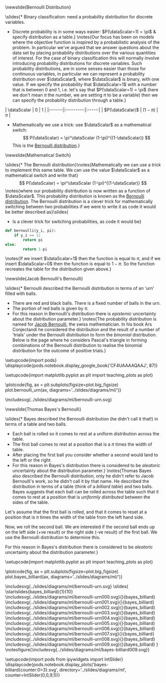 \newslide{Bernoulli Distribution}

\slides{* Binary classification: need a probability distribution for discrete variables. 
* Discrete probability is in some ways easier:  $P(\dataScalar=1) = \pi$ & specify distribution as a table.}
\notes{Our focus has been on models where the objective function is inspired by a probabilistic analysis of the problem. In particular we've argued that we answer questions about the data set by placing probability distributions over the various quantities of interest. For the case of binary classification this will normally involve introducing probability distributions for discrete variables. Such probability distributions, are in some senses easier than those for continuous variables, in particular we can represent a probability distribution over $\dataScalar$, where $\dataScalar$ is binary, with one value. If we specify the probability that $\dataScalar=1$ with a number that is between 0 and 1, i.e. let's say that $P(\dataScalar=1) = \pi$ (here we don't mean $\pi$ the number, we are setting $\pi$ to be a variable) then we can specify the probability distribution through a table.}

| \dataScalar      | 0
| 1     |
|:------:|:---------:|:-----:|
| $P(\dataScalar)$ | $(1-\pi)$ | $\pi$ |

* Mathematically we use a trick: use $\dataScalar$ as a mathematical switch:
  $$
  P(\dataScalar) = \pi^\dataScalar (1-\pi)^{(1-\dataScalar)}
  $$
  This is the [Bernoulli distribution](http://en.wikipedia.org/wiki/Bernoulli_distribution).}

\newslide{Mathematical Switch}

\slides{* The Bernoulli distribution}\notes{Mathematically we can use a trick to implement this same table. We can use the value $\dataScalar$ as a mathematical switch and write that}
  $$
  P(\dataScalar) = \pi^\dataScalar (1-\pi)^{(1-\dataScalar)}
  $$
\notes{where our probability distribution is now written as a function of $\dataScalar$. This probability distribution is known as the [Bernoulli distribution](http://en.wikipedia.org/wiki/Bernoulli_distribution). The Bernoulli distribution is a clever trick for mathematically switching between two probabilities if we were to write it as code it would be better described as}\slides{
* Is a clever trick for switching probabilities, as code it would be}

```python
def bernoulli(y_i, pi):
    if y_i == 1:
        return pi
else:
        return 1-pi
```

\notes{If we insert $\dataScalar=1$ then the function is equal to $\pi$, and if we insert $\dataScalar=0$ then the function is equal to $1-\pi$. So the function recreates the table for the distribution given above.}

\newslide{Jacob Bernoulli's Bernoulli}

\slides{* Bernoulli described the Bernoulli distribution in terms of an 'urn' filled with balls.
* There are red and black balls. There is a fixed number of balls in the urn.
* The portion of red balls is given by $\pi$.
* For this reason in Bernoulli's distribution there is *epistemic* uncertainty about the distribution parameter.}
\notes{The probability distribution is named for [Jacob Bernoulli](http://en.wikipedia.org/wiki/Jacob_Bernoulli), the swiss mathematician. In his book Ars Conjectandi he considered the distribution and the result of a number of 'trials' under the Bernoulli distribution to form the *binomial* distribution. Below is the page where he considers Pascal's triangle in forming combinations of the Bernoulli distribution to realise the binomial distribution for the outcome of positive trials.}

\setupcode{import pods}
\displaycode{pods.notebook.display_google_book('CF4UAAAAQAAJ', 87)}

\setupcode{import matplotlib.pyplot as plt
import teaching_plots as plot}

\plotcode{fig, ax = plt.subplots(figsize=plot.big_figsize)
plot.bernoulli_urn(ax, diagrams='../slides/diagrams/ml/')}

\includesvg{../slides/diagrams/ml/bernoulli-urn.svg}

\newslide{Thomas Bayes's Bernoulli}

\slides{* Bayes described the Bernoulli distribution (he didn't call it that!) in terms of a table and two balls.
* Each ball is rolled so it comes to rest at a uniform distribution across the table.
* The first ball comes to rest at a position that is a $\pi$ times the width of table.
* After placing the first ball you consider whether a second would land to the left or the right.
* For this reason in Bayes's distribution there is considered to be *aleatoric* uncertainty about the distribution parameter.}
\notes{Thomas Bayes also described the Bernoulli distribution, only he didn't refer to Jacob Bernoulli's work, so he didn't call it by that name. He described the distribution in terms of a table (think of a *billiard table*) and two balls. 
Bayes suggests that each ball can be rolled across the table such that it comes to rest at a position that is *uniformly distributed* between the sides of the table. 

Let's assume that the first ball is rolled, and that it comes to reset at a position that is $\pi$ times the width of the table from the left hand side. 

Now, we roll the second ball. We are interested if the second ball ends up on the left side (+ve result) or the right side (-ve result) of the first ball. We use the Bernoulli distribution to determine this.

For this reason in Bayes's distribution there is considered to be *aleatoric* uncertainty about the distribution parameter.}

\setupcode{import matplotlib.pyplot as plt
import teaching_plots as plot}

\plotcode{fig, ax = plt.subplots(figsize=plot.big_figsize)
plot.bayes_billiard(ax, diagrams='../slides/diagrams/ml/')}

\includesvg{../slides/diagrams/ml/bernoulli-urn.svg}
\slides{
\startslides{bayes_billiard}{1}{10}
\includesvg{../slides/diagrams/ml/bernoulli-urn000.svg}{}{bayes_billiard}
\includesvg{../slides/diagrams/ml/bernoulli-urn001.svg}{}{bayes_billiard}
\includesvg{../slides/diagrams/ml/bernoulli-urn002.svg}{}{bayes_billiard}
\includesvg{../slides/diagrams/ml/bernoulli-urn003.svg}{}{bayes_billiard}
\includesvg{../slides/diagrams/ml/bernoulli-urn004.svg}{}{bayes_billiard}
\includesvg{../slides/diagrams/ml/bernoulli-urn005.svg}{}{bayes_billiard}
\includesvg{../slides/diagrams/ml/bernoulli-urn006.svg}{}{bayes_billiard}
\includesvg{../slides/diagrams/ml/bernoulli-urn007.svg}{}{bayes_billiard}
\includesvg{../slides/diagrams/ml/bernoulli-urn008.svg}{}{bayes_billiard}
\includesvg{../slides/diagrams/ml/bernoulli-urn009.svg}{}{bayes_billiard}
}
\notesfigure{\includesvg{../slides/diagrams/ml/bayes-billiard009.svg}}

\setupcode{import pods
from ipywidgets import IntSlider}
\displaycode{pods.notebook.display_plots('bayes-billiard{counter:0>3}.svg', 
                            directory='../slides/diagrams/ml', 
							counter=IntSlider(0,0,9,1))}
